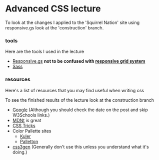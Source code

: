 # Advanced CSS lecture

<p>To look at the changes I applied to the 'Squirrel Nation' site using responsive.gs look at the 'construction' branch.</p>

### tools

<p> Here are the tools I used in the lecture </p>

 - [Responsive.gs](http://responsive.gs/)
 **not to be confused with [responsive grid system](http://www.responsivegridsystem.com/)**
 - [Sass](http://sass-lang.com/)

### resources

<p>Here's a list of resources that you may find useful when writing css</p>
<p>To see the finished results of the lecture look at the construction branch</p>

- [Google](http://www.google.com) (Although you should check the date on the post and skip W3Schools links.)
- [MDNt](https://developer.mozilla.org/en-US/docs/Web/CSS)  is great
- [CSS Tricks](https://css-tricks.com/)
- Color Pallette sites
  - [Kuler](https://color.adobe.com/create/color-wheel/)
  - [Palletton](
)
- [css3gen](http://css3gen.com/) (Generally don't use this unless you understand what it's doing.)
